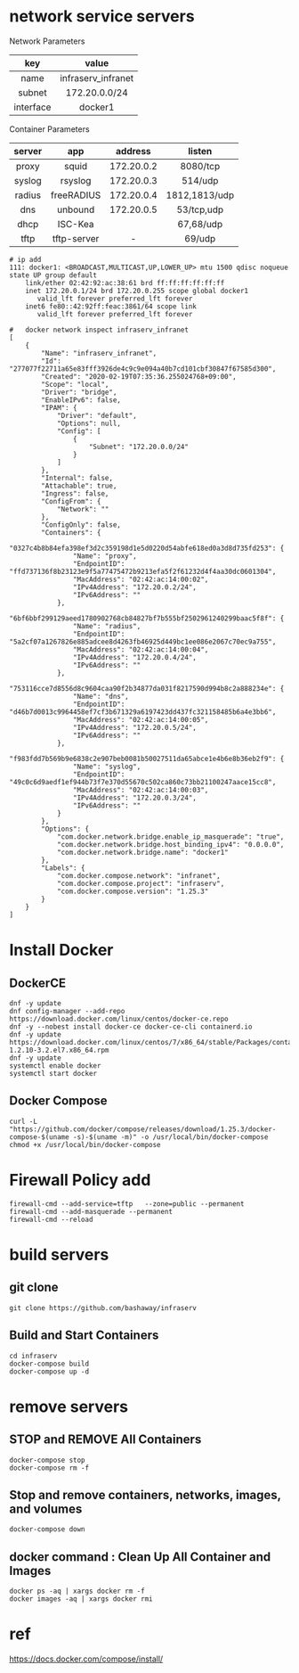 # network service servers

Network Parameters

|key|value|
|:-:|:-:|
|name|infraserv_infranet|
|subnet|172.20.0.0/24|
|interface|docker1|

Container Parameters

|server|app|address|listen|
|:-:|:-:|:-:|:-:|
|proxy|squid|172.20.0.2|8080/tcp|
|syslog|rsyslog|172.20.0.3|514/udp|
|radius|freeRADIUS|172.20.0.4|1812,1813/udp|
|dns|unbound|172.20.0.5|53/tcp,udp|
|dhcp|ISC-Kea||67,68/udp|
|tftp|tftp-server|-|69/udp|



```
# ip add
111: docker1: <BROADCAST,MULTICAST,UP,LOWER_UP> mtu 1500 qdisc noqueue state UP group default
    link/ether 02:42:92:ac:38:61 brd ff:ff:ff:ff:ff:ff
    inet 172.20.0.1/24 brd 172.20.0.255 scope global docker1
       valid_lft forever preferred_lft forever
    inet6 fe80::42:92ff:feac:3861/64 scope link
       valid_lft forever preferred_lft forever
```


```
#   docker network inspect infraserv_infranet
[
    {
        "Name": "infraserv_infranet",
        "Id": "277077f22711a65e83fff3926de4c9c9e094a40b7cd101cbf30847f67585d300",
        "Created": "2020-02-19T07:35:36.255024768+09:00",
        "Scope": "local",
        "Driver": "bridge",
        "EnableIPv6": false,
        "IPAM": {
            "Driver": "default",
            "Options": null,
            "Config": [
                {
                    "Subnet": "172.20.0.0/24"
                }
            ]
        },
        "Internal": false,
        "Attachable": true,
        "Ingress": false,
        "ConfigFrom": {
            "Network": ""
        },
        "ConfigOnly": false,
        "Containers": {
            "0327c4b8b84efa398ef3d2c359198d1e5d0220d54abfe618ed0a3d8d735fd253": {
                "Name": "proxy",
                "EndpointID": "ffd737136f8b23123e9f5a77475472b9213efa5f2f61232d4f4aa30dc0601304",
                "MacAddress": "02:42:ac:14:00:02",
                "IPv4Address": "172.20.0.2/24",
                "IPv6Address": ""
            },
            "6bf6bbf299129aeed1780902768cb84827bf7b555bf2502961240299baac5f8f": {
                "Name": "radius",
                "EndpointID": "5a2cf07a1267826e885adcee8d4263fb46925d449bc1ee086e2067c70ec9a755",
                "MacAddress": "02:42:ac:14:00:04",
                "IPv4Address": "172.20.0.4/24",
                "IPv6Address": ""
            },
            "753116cce7d8556d8c9604caa90f2b34877da031f8217590d994b8c2a888234e": {
                "Name": "dns",
                "EndpointID": "d46b7d0013c9964458ef7cf3b671329a6197423dd437fc321158485b6a4e3bb6",
                "MacAddress": "02:42:ac:14:00:05",
                "IPv4Address": "172.20.0.5/24",
                "IPv6Address": ""
            },
            "f983fdd7b569b9e6838c2e907beb0081b50027511da65abce1e4b6e8b36eb2f9": {
                "Name": "syslog",
                "EndpointID": "49c0c6d9aedf1ef944b73f7e370d55670c502ca860c73bb21100247aace15cc8",
                "MacAddress": "02:42:ac:14:00:03",
                "IPv4Address": "172.20.0.3/24",
                "IPv6Address": ""
            }
        },
        "Options": {
            "com.docker.network.bridge.enable_ip_masquerade": "true",
            "com.docker.network.bridge.host_binding_ipv4": "0.0.0.0",
            "com.docker.network.bridge.name": "docker1"
        },
        "Labels": {
            "com.docker.compose.network": "infranet",
            "com.docker.compose.project": "infraserv",
            "com.docker.compose.version": "1.25.3"
        }
    }
]
```


# Install Docker

## DockerCE

```
dnf -y update
dnf config-manager --add-repo https://download.docker.com/linux/centos/docker-ce.repo
dnf -y --nobest install docker-ce docker-ce-cli containerd.io
dnf -y update https://download.docker.com/linux/centos/7/x86_64/stable/Packages/containerd.io-1.2.10-3.2.el7.x86_64.rpm
dnf -y update
systemctl enable docker
systemctl start docker
```

## Docker Compose
```
curl -L "https://github.com/docker/compose/releases/download/1.25.3/docker-compose-$(uname -s)-$(uname -m)" -o /usr/local/bin/docker-compose
chmod +x /usr/local/bin/docker-compose
```

# Firewall Policy add
```
firewall-cmd --add-service=tftp   --zone=public --permanent
firewall-cmd --add-masquerade --permanent
firewall-cmd --reload
```


# build servers

## git clone
```
git clone https://github.com/bashaway/infraserv
```

## Build and Start Containers
```
cd infraserv
docker-compose build
docker-compose up -d
```

# remove servers

## STOP and REMOVE All Containers
```
docker-compose stop
docker-compose rm -f
```

## Stop and remove containers, networks, images, and volumes
```
docker-compose down
```

## docker command : Clean Up All Container and Images
```
docker ps -aq | xargs docker rm -f 
docker images -aq | xargs docker rmi
```

# ref
https://docs.docker.com/compose/install/
